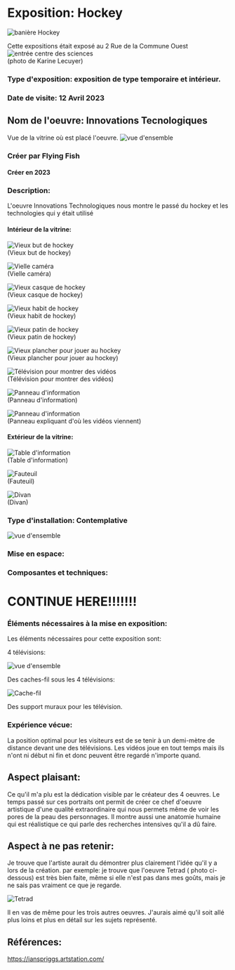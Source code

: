 # Exposition: Hockey

![banière Hockey](/centre_sciences/media/hockey/HOCKEY_nom_exposition.jpg)

Cette expositions était exposé au 2 Rue de la Commune Ouest
![entrée centre des sciences](/centre_sciences/media/centre_des_sciences_entre.png) <br>
(photo de Karine Lecuyer)

### Type d'exposition: exposition de type temporaire et intérieur.

### Date de visite: 12 Avril 2023

## Nom de l'oeuvre: Innovations Tecnologiques

Vue de la vitrine où est placé l'oeuvre. 
![vue d'ensemble](/centre_sciences/media/hockey/HOCKEY_vue_ensemble.jpg)

### Créer par Flying Fish
#### Créer en 2023

### Description: 
L'oeuvre Innovations Technologiques nous montre le passé du hockey et les technologies qui y était utilisé

#### Intérieur de la vitrine:

![Vieux but de hockey](/centre_sciences/media/hockey/HOCKEY_but.jpg) <br>
(Vieux but de hockey)

![Vielle caméra](/centre_sciences/media/hockey/HOCKEY_camera.jpg) <br>
(Vielle caméra)

![Vieux casque de hockey](/centre_sciences/media/hockey/HOCKEY_casque.jpg) <br>
(Vieux casque de hockey)

![Vieux habit de hockey](/centre_sciences/media/hockey/HOCKEY_habit.jpg) <br>
(Vieux habit de hockey)

![Vieux patin de hockey](/centre_sciences/media/hockey/HOCKEY_patin.jpg) <br>
(Vieux patin de hockey)

![Vieux plancher pour jouer au hockey](/centre_sciences/media/hockey/HOCKEY_plancher.jpg) <br>
(Vieux plancher pour jouer au hockey)

![Télévision pour montrer des vidéos](/centre_sciences/media/hockey/HOCKEY_television.jpg) <br>
(Télévision pour montrer des vidéos)

![Panneau d'information](/centre_sciences/media/hockey/HOCKEY_panneau_information.jpg) <br>
(Panneau d'information)

![Panneau d'information](/centre_sciences/media/hockey/HOCKEY_panneau_nom.jpg) <br>
(Panneau expliquant d'où les vidéos viennent)

#### Extérieur de la vitrine:

![Table d'information](/centre_sciences/media/hockey/HOCKEY_table_information.jpg) <br>
(Table d'information)

![Fauteuil](/centre_sciences/media/hockey/HOCKEY_fauteuil.jpg) <br>
(Fauteuil)

![Divan](/centre_sciences/media/hockey/HOCKEY_divan.jpg) <br>
(Divan)

### Type d'installation: Contemplative 

![vue d'ensemble](/centre_sciences/media/hockey/HOCKEY_vue_ensemble.jpg)

### Mise en espace:









### Composantes et techniques: 

# CONTINUE HERE!!!!!!!




### Éléments nécessaires à la mise en exposition:

Les éléments nécessaires pour cette exposition sont:

4 télévisions:

![vue d'ensemble](/BIAN/Medias/vue_ensemble.png)

Des caches-fil sous les 4 télévisions:

![Cache-fil](/BIAN/Medias/cache_fil.png)

Des support muraux pour les télévision.

### Expérience vécue:

La position optimal pour les visiteurs est de se tenir à un demi-mètre de distance devant une des télévisions. Les vidéos 
joue en tout temps mais ils n'ont ni début ni fin et donc peuvent être regardé n'importe quand. 

## Aspect plaisant:

Ce qu'il m'a plu est la dédication visible par le créateur des 4 oeuvres. Le temps passé sur ces portraits ont permit de 
créer ce chef d'oeuvre artistique d'une qualité extraordinaire qui nous permets même de voir les pores de la peau des 
personnages. Il montre aussi une anatomie humaine qui est réalistique ce qui parle des recherches intensives qu'il a dû 
faire.

## Aspect à ne pas retenir:

Je trouve que l'artiste aurait du démontrer plus clairement l'idée qu'il y a lors de la création. par exemple: je trouve que l'oeuvre Tetrad ( photo ci-dessous) est très bien faite, même si elle n'est pas dans mes goûts, mais je ne sais pas vraiment ce que je regarde.

![Tetrad](/BIAN/Medias/femme_multiple.png)

Il en vas de même pour les trois autres oeuvres. J'aurais aimé qu'il soit allé plus loins et plus en détail sur les sujets 
représenté.

## Références:

https://ianspriggs.artstation.com/
